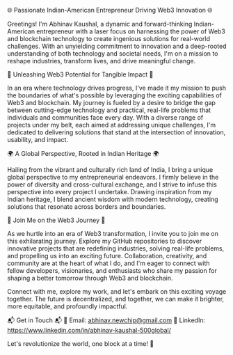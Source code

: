 🌐 Passionate Indian-American Entrepreneur Driving Web3 Innovation 🌐

Greetings! I'm Abhinav Kaushal, a dynamic and forward-thinking Indian-American entrepreneur with a laser focus on harnessing the power of Web3 and blockchain technology to create ingenious solutions for real-world challenges. With an unyielding commitment to innovation and a deep-rooted understanding of both technology and societal needs, I'm on a mission to reshape industries, transform lives, and drive meaningful change.

🚀 Unleashing Web3 Potential for Tangible Impact 🚀

In an era where technology drives progress, I've made it my mission to push the boundaries of what's possible by leveraging the exciting capabilities of Web3 and blockchain. My journey is fueled by a desire to bridge the gap between cutting-edge technology and practical, real-life problems that individuals and communities face every day. With a diverse range of projects under my belt, each aimed at addressing unique challenges, I'm dedicated to delivering solutions that stand at the intersection of innovation, usability, and impact.

🌍 A Global Perspective, Rooted in Indian Heritage 🌍

Hailing from the vibrant and culturally rich land of India, I bring a unique global perspective to my entrepreneurial endeavors. I firmly believe in the power of diversity and cross-cultural exchange, and I strive to infuse this perspective into every project I undertake. Drawing inspiration from my Indian heritage, I blend ancient wisdom with modern technology, creating solutions that resonate across borders and boundaries.

🔗 Join Me on the Web3 Journey 🔗

As we hurtle into an era of Web3 transformation, I invite you to join me on this exhilarating journey. Explore my GitHub repositories to discover innovative projects that are redefining industries, solving real-life problems, and propelling us into an exciting future. Collaboration, creativity, and community are at the heart of what I do, and I'm eager to connect with fellow developers, visionaries, and enthusiasts who share my passion for shaping a better tomorrow through Web3 and blockchain.

Connect with me, explore my work, and let's embark on this exciting voyage together. The future is decentralized, and together, we can make it brighter, more equitable, and profoundly impactful.

📬 Get in Touch 📬
📧 Email: abhinav.newchip@gmail.com
💼 LinkedIn: https://www.linkedin.com/in/abhinav-kaushal-500global/


Let's revolutionize the world, one block at a time! 🌟
